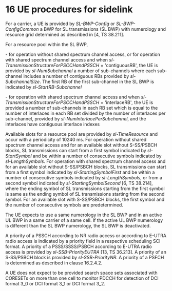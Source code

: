 # 16 UE procedures for sidelink

For a carrier, a UE is provided by *SL-BWP-Config* or
*SL-BWP-ConfigCommon* a BWP for SL transmissions (SL BWP) with
numerology and resource grid determined as described in \[4, TS
38.211\].

For a resource pool within the SL BWP,

\- for operation without shared spectrum channel access, or for
operation with shared spectrum channel access and when
*sl-TransmissionStructureForPSCCHandPSSCH* = \'contiguousRB\', the UE is
provided by *sl-NumSubchannel* a number of sub-channels where each
sub-channel includes a number of contiguous RBs provided by
*sl-SubchannelSize*. The first RB of the first sub-channel in the SL BWP
is indicated by *sl-StartRB-Subchannel*

\- for operation with shared spectrum channel access and when
*sl-TransmissionStructureForPSCCHandPSSCH* = \'interlaceRB\'*,* the UE
is provided a number of sub-channels in each RB set which is equal to
the number of interlaces in each RB set divided by the number of
interlaces per sub-channel, provided by *sl-NumInterlacePerSubchannel*,
and the interlaces have contiguous interlace indexes

Available slots for a resource pool are provided by *sl-TimeResource*
and occur with a periodicity of 10240 ms. For operation without shared
spectrum channel access and for an available slot without S-SS/PSBCH
blocks, SL transmissions can start from a first symbol indicated by
*sl-StartSymbol* and be within a number of consecutive symbols indicated
by *sl-LengthSymbols*. For operation with shared spectrum channel access
and for an available slot without S-SS/PSBCH blocks, SL transmissions
can start from a first symbol indicated by *sl-StartingSymbolFirst* and
be within a number of consecutive symbols indicated by
*sl-LengthSymbols*, or from a second symbol indicated by
*sl-StartingSymbolSecond* \[6, TS 38.214\], where the ending symbol of
SL transmissions starting from the first symbol is same as the ending
symbol of SL transmissions starting from the second symbol. For an
available slot with S-SS/PSBCH blocks, the first symbol and the number
of consecutive symbols are predetermined.

The UE expects to use a same numerology in the SL BWP and in an active
UL BWP in a same carrier of a same cell. If the active UL BWP numerology
is different than the SL BWP numerology, the SL BWP is deactivated.

A priority of a PSSCH according to NR radio access or according to
E-UTRA radio access is indicated by a priority field in a respective
scheduling SCI format. A priority of a PSSS/SSSS/PSBCH according to
E-UTRA radio access is provided by *sl-SSB-PriorityEUTRA* \[13, TS
36.213\]. A priority of an S-SS/PSBCH block is provided by
*sl-SSB-PriorityNR*. A priority of a PSFCH is determined as described in
clause 16.2.4.2.

A UE does not expect to be provided search space sets associated with
CORESETs on more than one cell to monitor PDCCH for detection of DCI
format 3_0 or DCI format 3_1 or DCI format 3_2.